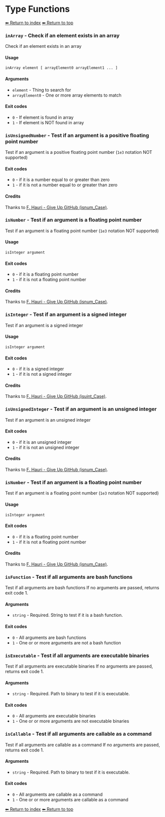 # Type Functions

[⬅ Return to index](index.md)
[⬅ Return to top](../index.md)


### `inArray` - Check if an element exists in an array

Check if an element exists in an array

#### Usage

    inArray element [ arrayElement0 arrayElement1 ... ]

#### Arguments

- `element` - Thing to search for
- `arrayElement0` - One or more array elements to match

#### Exit codes

- `0` - If element is found in array
- `1` - If element is NOT found in array

### `isUnsignedNumber` - Test if an argument is a positive floating point number

Test if an argument is a positive floating point number
(`1e3` notation NOT supported)

#### Exit codes

- `0` - if it is a number equal to or greater than zero
- `1` - if it is not a number equal to or greater than zero

#### Credits

Thanks to [F. Hauri - Give Up GitHub (isnum_Case)](https://stackoverflow.com/questions/806906/how-do-i-test-if-a-variable-is-a-number-in-bash).

### `isNumber` - Test if an argument is a floating point number

Test if an argument is a floating point number
(`1e3` notation NOT supported)

#### Usage

    isInteger argument

#### Exit codes

- `0` - if it is a floating point number
- `1` - if it is not a floating point number

#### Credits

Thanks to [F. Hauri - Give Up GitHub (isnum_Case)](https://stackoverflow.com/questions/806906/how-do-i-test-if-a-variable-is-a-number-in-bash).

### `isInteger` - Test if an argument is a signed integer

Test if an argument is a signed integer

#### Usage

    isInteger argument

#### Exit codes

- `0` - if it is a signed integer
- `1` - if it is not a signed integer

#### Credits

Thanks to [F. Hauri - Give Up GitHub (isuint_Case)](https://stackoverflow.com/questions/806906/how-do-i-test-if-a-variable-is-a-number-in-bash).

### `isUnsignedInteger` - Test if an argument is an unsigned integer

Test if an argument is an unsigned integer

#### Exit codes

- `0` - if it is an unsigned integer
- `1` - if it is not an unsigned integer

#### Credits

Thanks to [F. Hauri - Give Up GitHub (isnum_Case)](https://stackoverflow.com/questions/806906/how-do-i-test-if-a-variable-is-a-number-in-bash).

### `isNumber` - Test if an argument is a floating point number

Test if an argument is a floating point number
(`1e3` notation NOT supported)

#### Usage

    isInteger argument

#### Exit codes

- `0` - if it is a floating point number
- `1` - if it is not a floating point number

#### Credits

Thanks to [F. Hauri - Give Up GitHub (isnum_Case)](https://stackoverflow.com/questions/806906/how-do-i-test-if-a-variable-is-a-number-in-bash).

### `isFunction` - Test if all arguments are bash functions

Test if all arguments are bash functions
If no arguments are passed, returns exit code 1.

#### Arguments

- `string` - Required. String to test if it is a bash function.

#### Exit codes

- `0` - All arguments are bash functions
- `1` - One or or more arguments are not a bash function

### `isExecutable` - Test if all arguments are executable binaries

Test if all arguments are executable binaries
If no arguments are passed, returns exit code 1.

#### Arguments

- `string` - Required. Path to binary to test if it is executable.

#### Exit codes

- `0` - All arguments are executable binaries
- `1` - One or or more arguments are not executable binaries

### `isCallable` - Test if all arguments are callable as a command

Test if all arguments are callable as a command
If no arguments are passed, returns exit code 1.

#### Arguments

- `string` - Required. Path to binary to test if it is executable.

#### Exit codes

- `0` - All arguments are callable as a command
- `1` - One or or more arguments are callable as a command

[⬅ Return to index](index.md)
[⬅ Return to top](../index.md)
